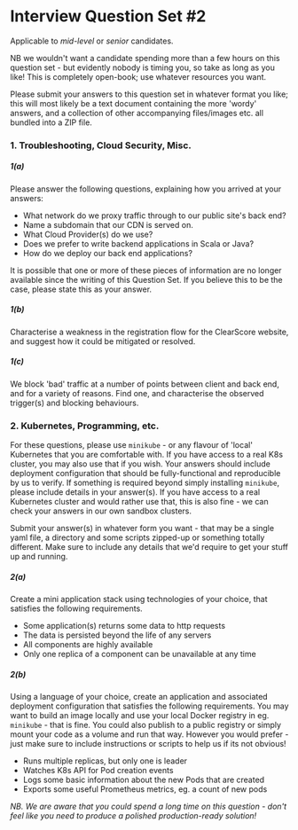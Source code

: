 # Interview Question Set #2

Applicable to _mid-level_ or _senior_ candidates.

NB we wouldn't want a candidate spending more than a few hours on this question set - but evidently nobody is 
    timing you, so take as long as you like! This is completely open-book; use whatever resources you want.

Please submit your answers to this question set in whatever format you like; this will most likely be a text document
    containing the more 'wordy' answers, and a collection of other accompanying files/images etc. all bundled into a 
    ZIP file.
    
### 1. Troubleshooting, Cloud Security, Misc.
##### 1(a) 

Please answer the following questions, explaining how you arrived at your answers:

- What network do we proxy traffic through to our public site's back end?
- Name a subdomain that our CDN is served on.
- What Cloud Provider(s) do we use?
- Does we prefer to write backend applications in Scala or Java?
- How do we deploy our back end applications?

It is possible that one or more of these pieces of information are no longer available since the writing of this 
    Question Set. If you believe this to be the case, please state this as your answer.

##### 1(b)

Characterise a weakness in the registration flow for the ClearScore website, and suggest how it could be mitigated or 
    resolved.

##### 1(c)

We block 'bad' traffic at a number of points between client and back end, and for a variety of reasons. Find one, and 
    characterise the observed trigger(s) and blocking behaviours. 


### 2. Kubernetes, Programming, etc.

For these questions, please use `minikube` - or any flavour of 'local' Kubernetes that you are comfortable with. If you 
    have access to a real K8s cluster, you may also use that if you wish. Your answers should include deployment
    configuration that should be fully-functional and reproducible by us to verify. If something is required
    beyond simply installing `minikube`, please include details in your answer(s). If you have access to a real 
    Kubernetes cluster and would rather use that, this is also fine - we can check your answers in our own sandbox 
    clusters.
    
Submit your answer(s) in whatever form you want - that may be a single yaml file, a directory and some scripts zipped-up
    or something totally different. Make sure to include any details that we'd require to get your stuff up and running.
    
##### 2(a) 

Create a mini application stack using technologies of your choice, that satisfies the following requirements. 

- Some application(s) returns some data to http requests
- The data is persisted beyond the life of any servers
- All components are highly available
- Only one replica of a component can be unavailable at any time

##### 2(b)

Using a language of your choice, create an application and associated deployment configuration that satisfies the 
    following requirements. You may want to build an image locally and use your local Docker registry in eg. `minikube`
    - that is fine. You could also publish to a public registry or simply mount your code as a volume and run that way. 
    However you would prefer - just make sure to include instructions or scripts to help us if its not obvious!

- Runs multiple replicas, but only one is leader
- Watches K8s API for Pod creation events
- Logs some basic information about the new Pods that are created
- Exports some useful Prometheus metrics, eg. a count of new pods

*NB. We are aware that you _could_ spend a long time on this question - don't feel like you need to produce a polished 
    production-ready solution!*
